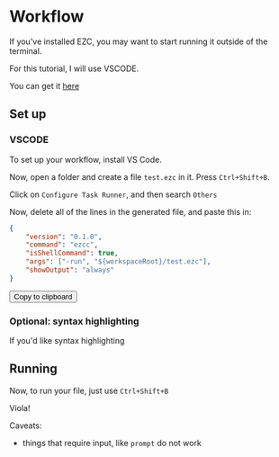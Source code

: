 # Workflow

If you've installed EZC, you may want to start running it outside of the terminal.

For this tutorial, I will use VSCODE.

You can get it [here](https://code.visualstudio.com/)

## Set up

### VSCODE

To set up your workflow, install VS Code.

Now, open a folder and create a file `test.ezc` in it. Press `Ctrl+Shift+B`.

Click on `Configure Task Runner`, and then search `Others`

Now, delete all of the lines in the generated file, and paste this in:

``` json
{
	"version": "0.1.0",
	"command": "ezcc",
	"isShellCommand": true,
	"args": ["-run", "${workspaceRoot}/test.ezc"],
	"showOutput": "always"
}
```
<button class="btn" data-clipboard-text='{
	"version": "0.1.0",
	"command": "ezcc",
	"isShellCommand": true,
	"args": ["-run", "${workspaceRoot}/test.ezc"],
	"showOutput": "always"
}'>
    Copy to clipboard
</button>

### Optional: syntax highlighting

If you'd like syntax highlighting


## Running

Now, to run your file, just use `Ctrl+Shift+B`

Viola!

Caveats:

  * things that require input, like `prompt` do not work

